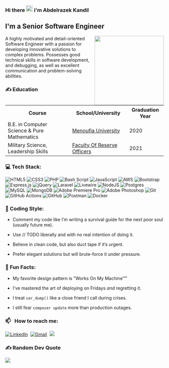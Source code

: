 ### Hi there <img src="https://raw.githubusercontent.com/MartinHeinz/MartinHeinz/master/wave.gif" height="21"> i'm Abdelrazek Kandil

## I'm  a Senior Software Engineer
<img align="right" src="https://media4.giphy.com/media/v1.Y2lkPTc5MGI3NjExZWs3ZWlteW9wNzJmNDY5bnIyM2Foa21uOHk2eHE1ODhzNG1oODAwcyZlcD12MV9pbnRlcm5hbF9naWZfYnlfaWQmY3Q9Zw/Npdl9kOaKFJHuRCBGx/giphy.gif" width='220'/> 

A highly motivated and detail-oriented Software Engineer with a passion for developing innovative solutions to complex problems. Possesses good technical skills in software development, and debugging, as well as excellent communication and problem-solving abilities.


### ✍️ Education

<table>
  <tr>
    <th>Course</th>
    <th>School/University</th>
    <th>Graduation Year</th>
  </tr>
  <tr>
    <td>B.E. in Computer Science & Pure Mathematics</td>
    <td><a href="https://www.menofia.edu.eg/Home/en">Menoufia University</a></td>
    <td>2020</td>
  </tr>
    <tr>
    <td>Military Science, Leadership Skills</td>
    <td><a href="https://academy.mod.gov.eg/ResAc.aspx">Faculty Of Reserve Officers</a></td>
    <td>2021</td>
  </tr>
 </table>

### 💻 Tech Stack:
![HTML5](https://img.shields.io/badge/html5-%23E34F26.svg?style=flat&logo=html5&logoColor=white) ![CSS3](https://img.shields.io/badge/css3-%231572B6.svg?style=flat&logo=css3&logoColor=white) ![PHP](https://img.shields.io/badge/php-%23777BB4.svg?style=flat&logo=php&logoColor=white) ![Bash Script](https://img.shields.io/badge/bash_script-%23121011.svg?style=flat&logo=gnu-bash&logoColor=white) ![JavaScript](https://img.shields.io/badge/javascript-%23323330.svg?style=flat&logo=javascript&logoColor=%23F7DF1E) ![AWS](https://img.shields.io/badge/AWS-%23FF9900.svg?style=flat&logo=amazon-aws&logoColor=white) ![Bootstrap](https://img.shields.io/badge/bootstrap-%238511FA.svg?style=flat&logo=bootstrap&logoColor=white) ![Express.js](https://img.shields.io/badge/express.js-%23404d59.svg?style=flat&logo=express&logoColor=%2361DAFB) ![jQuery](https://img.shields.io/badge/jquery-%230769AD.svg?style=flat&logo=jquery&logoColor=white) ![Laravel](https://img.shields.io/badge/laravel-%23FF2D20.svg?style=flat&logo=laravel&logoColor=white) ![Livewire](https://img.shields.io/badge/livewire-%234e56a6.svg?style=flat&logo=livewire&logoColor=white) ![NodeJS](https://img.shields.io/badge/node.js-6DA55F?style=flat&logo=node.js&logoColor=white) ![Postgres](https://img.shields.io/badge/postgres-%23316192.svg?style=flat&logo=postgresql&logoColor=white) ![MySQL](https://img.shields.io/badge/mysql-4479A1.svg?style=flat&logo=mysql&logoColor=white) ![MongoDB](https://img.shields.io/badge/MongoDB-%234ea94b.svg?style=flat&logo=mongodb&logoColor=white) ![Adobe Premiere Pro](https://img.shields.io/badge/Adobe%20Premiere%20Pro-9999FF.svg?style=flat&logo=Adobe%20Premiere%20Pro&logoColor=white) ![Adobe Photoshop](https://img.shields.io/badge/adobe%20photoshop-%2331A8FF.svg?style=flat&logo=adobe%20photoshop&logoColor=white) ![Git](https://img.shields.io/badge/git-%23F05033.svg?style=flat&logo=git&logoColor=white) ![GitHub Actions](https://img.shields.io/badge/github%20actions-%232671E5.svg?style=flat&logo=githubactions&logoColor=white) ![GitHub](https://img.shields.io/badge/github-%23121011.svg?style=flat&logo=github&logoColor=white) ![Postman](https://img.shields.io/badge/Postman-FF6C37?style=flat&logo=postman&logoColor=white) ![Docker](https://img.shields.io/badge/docker-%230db7ed.svg?style=flat&logo=docker&logoColor=white)


 ### 🧪 Coding Style:

- Comment my code like I’m writing a survival guide for the next poor soul (usually future me).

- Use // TODO liberally and with no real intention of doing it.

- Believe in clean code, but also duct tape if it’s urgent.

- Prefer elegant solutions but will brute-force it under pressure.


### 🤖 Fun Facts:

-   My favorite design pattern is "Works On My Machine™"
    
-   I’ve mastered the art of deploying on Fridays _and_ regretting it.
    
-   I treat `var_dump()` like a close friend I call during crises.
    
-   I still fear `composer update` more than production outages.

  
### 📫 &nbsp; How to reach me:

<a href="https://www.linkedin.com/in/devkandil/"><img alt="LinkedIn" src="https://img.shields.io/badge/linkedin%20-%230077B5.svg?&style=flat&logo=linkedin&logoColor=white"/></a> &nbsp;<a href="mailto:abdelrazek1337@gmail.com"><img alt="Gmail" src="https://img.shields.io/badge/Gmail-D14836?style=flat&logo=gmail&logoColor=white" /></a> &nbsp;<a href="https://instagram.com/techkandeel"><img src="https://img.shields.io/badge/-@techkandeel_-E4405F?style=flat&logo=Instagram&logoColor=white"/></a> &nbsp;

### ✍️ Random Dev Quote
![](https://quotes-github-readme.vercel.app/api?type=horizontal&theme=light)

